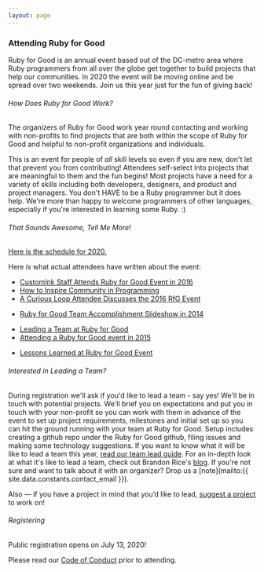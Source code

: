 ```yaml
---
layout: page
---
```

### Attending Ruby for Good

 Ruby for Good is an annual event based out of the DC-metro area where Ruby programmers from all over the globe get together to build projects that help our communities. In 2020 the event will be moving online and be spread over two weekends. Join us this year just for the fun of giving back!

###### How Does Ruby for Good Work?

The organizers of Ruby for Good work year round contacting and working with non-profits to find projects that are both within the scope of Ruby for Good and helpful to non-profit organizations and individuals.

This is an event for people of *all* skill levels so even if you are new, don't let that prevent you from contributing! Attendees self-select into projects that are meaningful to them and the fun begins! Most projects have a need for a variety of skills including both developers, designers, and product and project managers. You don't HAVE to be a Ruby programmer but it does help. We're more than happy to welcome programmers of other languages, especially if you're interested in learning some Ruby. :)

###### That Sounds Awesome, Tell Me More!

[Here is the schedule for 2020.](/2020.html)

Here is what actual attendees have written about the event:

* [CustomInk Staff Attends Ruby for Good Event in 2016](http://technology.customink.com/blog/2016/06/23/ruby-for-good-2016/)
* [How to Inspire Community in Programming](https://blog.codeship.com/how-to-inspire-community-in-programming/)
* [A Curious Loop Attendee Discusses the 2016 RfG Event](https://acuriousloop.wordpress.com/2016/06/21/ruby-for-good/)
<!-- * [http://metalpolyglot.com/dev/ruby/ruby-for-good-retrospective/](http://metalpolyglot.com/dev/ruby/ruby-for-good-retrospective/) -->
* [Ruby for Good Team Accomplishment Slideshow in 2014](http://slides.com/jasonwieringa/rubyforgood#/)
<!-- * [http://rolentle.com/ruby-for-good/](http://rolentle.com/ruby-for-good/) -->
* [Leading a Team at Ruby for Good](http://www.blrice.net/blog/2015/08/10/leading-a-team-at-ruby-for-good/)
* [Attending a Ruby for Good event in 2015](http://technology.customink.com/blog/2015/08/05/ruby-for-good/)
<!-- * [http://alwaysbelearning.co/2014/08/05/ruby-for-good/](http://alwaysbelearning.co/2014/08/05/ruby-for-good/) -->
* [Lessons Learned at Ruby for Good Event](http://www.blrice.net/blog/2014/08/09/lessons-learned-at-ruby-for-good/)

###### Interested in Leading a Team?

During registration we'll ask if you'd like to lead a team - say yes! We'll be in touch with potential projects. We'll brief you on expectations and put you in touch with your non-profit so you can work with them in advance of the event to set up project requirements, milestones and initial set up so you can hit the ground running with your team at Ruby for Good. Setup includes creating a github repo under the Ruby for Good github, filing issues and making some technology suggestions. If you want to know what it will be like to lead a team this year, [read our team lead guide](/team-leads.html). For an in-depth look at what it's like to lead a team, check out Brandon Rice's [blog](http://www.blrice.net/blog/2015/08/10/leading-a-team-at-ruby-for-good/). If you're not sure and want to talk about it with an organizer? Drop us a [note](mailto:{{ site.data.constants.contact_email }}).

Also — if you have a project in mind that you’d like to lead, [suggest a project]({{site.data.constants.suggest_project}}) to work on!

###### Registering

Public registration opens on July 13, 2020!

<!--Tickets go on sale April 4, 2016.

During registration we ask if there's anything else you'd like us to know.  You can use this section to indicate that you'd like to room with a partner or friend who is also attending.  We will be sure to accommodate this when making the room assignments

Each year we offer a limited number of scholarship tickets but are unable to provide transportation funds. Criteria for selection includes the ability to get to the DC-area on your own, a documented financial need, and a short essay. Apply for a scholarship [here](https://docs.google.com/forms/d/1M3PJepMOZcqUcIN81Ju7YEeXpQKhYWnSWnmgeZTX33w/viewform#start=openform).-->

Please read our [Code of Conduct](/coc.html) prior to attending.
